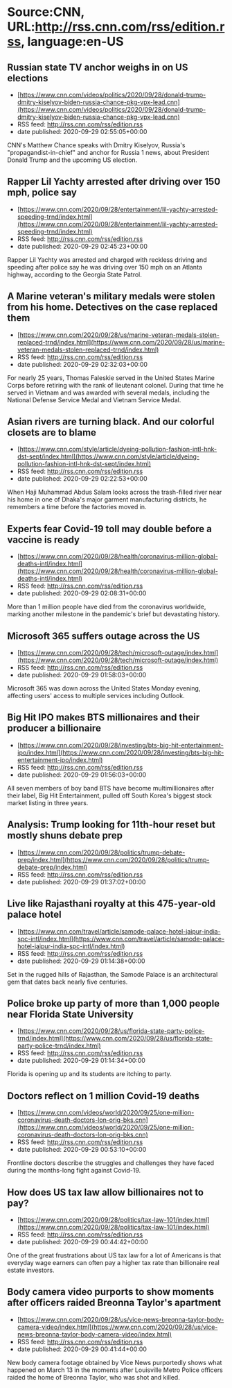 # Source:CNN, URL:http://rss.cnn.com/rss/edition.rss, language:en-US

## Russian state TV anchor weighs in on US elections
 - [https://www.cnn.com/videos/politics/2020/09/28/donald-trump-dmitry-kiselyov-biden-russia-chance-pkg-vpx-lead.cnn](https://www.cnn.com/videos/politics/2020/09/28/donald-trump-dmitry-kiselyov-biden-russia-chance-pkg-vpx-lead.cnn)
 - RSS feed: http://rss.cnn.com/rss/edition.rss
 - date published: 2020-09-29 02:55:05+00:00

CNN's Matthew Chance speaks with Dmitry Kiselyov, Russia's "propagandist-in-chief" and anchor for Russia 1 news, about President Donald Trump and the upcoming US election.

## Rapper Lil Yachty arrested after driving over 150 mph, police say
 - [https://www.cnn.com/2020/09/28/entertainment/lil-yachty-arrested-speeding-trnd/index.html](https://www.cnn.com/2020/09/28/entertainment/lil-yachty-arrested-speeding-trnd/index.html)
 - RSS feed: http://rss.cnn.com/rss/edition.rss
 - date published: 2020-09-29 02:45:23+00:00

Rapper Lil Yachty was arrested and charged with reckless driving and speeding after police say he was driving over 150 mph on an Atlanta highway, according to the Georgia State Patrol.

## A Marine veteran's military medals were stolen from his home. Detectives on the case replaced them
 - [https://www.cnn.com/2020/09/28/us/marine-veteran-medals-stolen-replaced-trnd/index.html](https://www.cnn.com/2020/09/28/us/marine-veteran-medals-stolen-replaced-trnd/index.html)
 - RSS feed: http://rss.cnn.com/rss/edition.rss
 - date published: 2020-09-29 02:32:03+00:00

For nearly 25 years, Thomas Faleskie served in the United States Marine Corps before retiring with the rank of lieutenant colonel. During that time he served in Vietnam and was awarded with several medals, including the National Defense Service Medal and Vietnam Service Medal.

## Asian rivers are turning black. And our colorful closets are to blame
 - [https://www.cnn.com/style/article/dyeing-pollution-fashion-intl-hnk-dst-sept/index.html](https://www.cnn.com/style/article/dyeing-pollution-fashion-intl-hnk-dst-sept/index.html)
 - RSS feed: http://rss.cnn.com/rss/edition.rss
 - date published: 2020-09-29 02:22:53+00:00

When Haji Muhammad Abdus Salam looks across the trash-filled river near his home in one of Dhaka's major garment manufacturing districts, he remembers a time before the factories moved in.

## Experts fear Covid-19 toll may double before a vaccine is ready
 - [https://www.cnn.com/2020/09/28/health/coronavirus-million-global-deaths-intl/index.html](https://www.cnn.com/2020/09/28/health/coronavirus-million-global-deaths-intl/index.html)
 - RSS feed: http://rss.cnn.com/rss/edition.rss
 - date published: 2020-09-29 02:08:31+00:00

More than 1 million people have died from the coronavirus worldwide, marking another milestone in the pandemic's brief but devastating history.

## Microsoft 365 suffers outage across the US
 - [https://www.cnn.com/2020/09/28/tech/microsoft-outage/index.html](https://www.cnn.com/2020/09/28/tech/microsoft-outage/index.html)
 - RSS feed: http://rss.cnn.com/rss/edition.rss
 - date published: 2020-09-29 01:58:03+00:00

Microsoft 365 was down across the United States Monday evening, affecting users' access to multiple services including Outlook.

## Big Hit IPO makes BTS millionaires and their producer a billionaire
 - [https://www.cnn.com/2020/09/28/investing/bts-big-hit-entertainment-ipo/index.html](https://www.cnn.com/2020/09/28/investing/bts-big-hit-entertainment-ipo/index.html)
 - RSS feed: http://rss.cnn.com/rss/edition.rss
 - date published: 2020-09-29 01:56:03+00:00

All seven members of boy band BTS have become multimillionaires after their label, Big Hit Entertainment, pulled off South Korea's biggest stock market listing in three years.

## Analysis: Trump looking for 11th-hour reset but mostly shuns debate prep
 - [https://www.cnn.com/2020/09/28/politics/trump-debate-prep/index.html](https://www.cnn.com/2020/09/28/politics/trump-debate-prep/index.html)
 - RSS feed: http://rss.cnn.com/rss/edition.rss
 - date published: 2020-09-29 01:37:02+00:00



## Live like Rajasthani royalty at this 475-year-old palace hotel
 - [https://www.cnn.com/travel/article/samode-palace-hotel-jaipur-india-spc-intl/index.html](https://www.cnn.com/travel/article/samode-palace-hotel-jaipur-india-spc-intl/index.html)
 - RSS feed: http://rss.cnn.com/rss/edition.rss
 - date published: 2020-09-29 01:14:38+00:00

Set in the rugged hills of Rajasthan, the Samode Palace is an architectural gem that dates back nearly five centuries.

## Police broke up party of more than 1,000 people near Florida State University
 - [https://www.cnn.com/2020/09/28/us/florida-state-party-police-trnd/index.html](https://www.cnn.com/2020/09/28/us/florida-state-party-police-trnd/index.html)
 - RSS feed: http://rss.cnn.com/rss/edition.rss
 - date published: 2020-09-29 01:14:34+00:00

Florida is opening up and its students are itching to party.

## Doctors reflect on 1 million Covid-19 deaths
 - [https://www.cnn.com/videos/world/2020/09/25/one-million-coronavirus-death-doctors-lon-orig-bks.cnn](https://www.cnn.com/videos/world/2020/09/25/one-million-coronavirus-death-doctors-lon-orig-bks.cnn)
 - RSS feed: http://rss.cnn.com/rss/edition.rss
 - date published: 2020-09-29 00:53:10+00:00

Frontline doctors describe the struggles and challenges they have faced during the months-long fight against Covid-19.

## How does US tax law allow billionaires not to pay?
 - [https://www.cnn.com/2020/09/28/politics/tax-law-101/index.html](https://www.cnn.com/2020/09/28/politics/tax-law-101/index.html)
 - RSS feed: http://rss.cnn.com/rss/edition.rss
 - date published: 2020-09-29 00:44:42+00:00

One of the great frustrations about US tax law for a lot of Americans is that everyday wage earners can often pay a higher tax rate than billionaire real estate investors.

## Body camera video purports to show moments after officers raided Breonna Taylor's apartment
 - [https://www.cnn.com/2020/09/28/us/vice-news-breonna-taylor-body-camera-video/index.html](https://www.cnn.com/2020/09/28/us/vice-news-breonna-taylor-body-camera-video/index.html)
 - RSS feed: http://rss.cnn.com/rss/edition.rss
 - date published: 2020-09-29 00:41:44+00:00

New body camera footage obtained by Vice News purportedly shows what happened on March 13 in the moments after Louisville Metro Police officers raided the home of Breonna Taylor, who was shot and killed.

